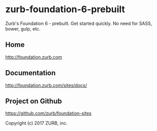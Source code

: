 # zurb-foundation-6-prebuilt
Zurb's Foundation 6 - prebuilt.  Get started quickly.  No need for SASS, bower, gulp, etc.

## Home
http://foundation.zurb.com

## Documentation
http://foundation.zurb.com/sites/docs/

## Project on Github
https://github.com/zurb/foundation-sites

Copyright (c) 2017 ZURB, inc.